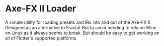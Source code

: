 # Axe-FX II Loader

A simple utility for loading presets and IRs into and out of the Axe-FX II.
Designed as an alternative to Fractal-Bot to avoid needing to rely on Wine on Linux as it always seems to break.
But should be easy to get working on all of Flutter's supported platforms.
